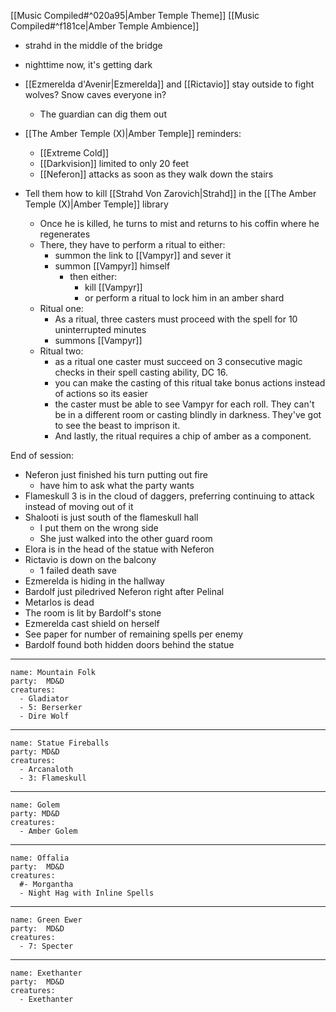 
[[Music Compiled#^020a95|Amber Temple Theme]]
[[Music Compiled#^f181ce|Amber Temple Ambience]]

- strahd in the middle of the bridge
- nighttime now, it's getting dark
- [[Ezmerelda d'Avenir|Ezmerelda]] and [[Rictavio]] stay outside to fight wolves? Snow caves everyone in?
	- The guardian can dig them out

- [[The Amber Temple (X)|Amber Temple]] reminders:
	- [[Extreme Cold]] 
	- [[Darkvision]] limited to only 20 feet
	- [[Neferon]] attacks as soon as they walk down the stairs

- Tell them how to kill [[Strahd Von Zarovich|Strahd]] in the [[The Amber Temple (X)|Amber Temple]] library
	- Once he is killed, he turns to mist and returns to his coffin where he regenerates
	- There, they have to perform a ritual to either:
		- summon the link to [[Vampyr]] and sever it
		- summon [[Vampyr]] himself
			- then either:
				- kill [[Vampyr]]
				- or perform a ritual to lock him in an amber shard
	- Ritual one:
		- As a ritual, three casters must proceed with the spell for 10 uninterrupted minutes
		- summons [[Vampyr]]
	- Ritual two:
		- as a ritual one caster must succeed on 3 consecutive magic checks in their spell casting ability, DC 16.
		- you can make the casting of this ritual take bonus actions instead of actions so its easier
		- the caster must be able to see Vampyr for each roll. They can't be in a different room or casting blindly in darkness. They've got to see the beast to imprison it.
		- And lastly, the ritual requires a chip of amber as a component.

End of session: 
- Neferon just finished his turn putting out fire
	- have him to ask what the party wants
- Flameskull 3 is in the cloud of daggers, preferring continuing to attack instead of moving out of it
- Shalooti is just south of the flameskull hall
	- I put them on the wrong side
	- She just walked into the other guard room
- Elora is in the head of the statue with Neferon
- Rictavio is down on the balcony
	- 1 failed death save
- Ezmerelda is hiding in the hallway
- Bardolf just piledrived Neferon right after Pelinal
- Metarlos is dead
- The room is lit by Bardolf's stone
- Ezmerelda cast shield on herself
- See paper for number of remaining spells per enemy
- Bardolf found both hidden doors behind the statue



---

```encounter
name: Mountain Folk
party:  MD&D
creatures:
  - Gladiator
  - 5: Berserker
  - Dire Wolf
```

---

```encounter
name: Statue Fireballs
party: MD&D
creatures:
  - Arcanaloth
  - 3: Flameskull
```

---

```encounter
name: Golem
party: MD&D
creatures:
  - Amber Golem
```

---

```encounter
name: Offalia
party:  MD&D
creatures:
  #- Morgantha
  - Night Hag with Inline Spells
```

---

```encounter
name: Green Ewer
party:  MD&D
creatures:
  - 7: Specter
```

---

```encounter
name: Exethanter
party:  MD&D
creatures:
  - Exethanter
```
